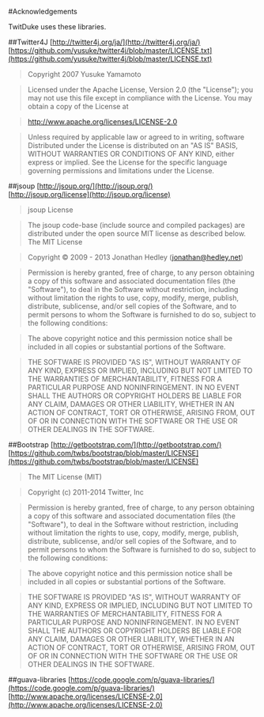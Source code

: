 #Acknowledgements

TwitDuke uses these libraries.

##Twitter4J
[http://twitter4j.org/ja/](http://twitter4j.org/ja/)  
[https://github.com/yusuke/twitter4j/blob/master/LICENSE.txt](https://github.com/yusuke/twitter4j/blob/master/LICENSE.txt)
>Copyright 2007 Yusuke Yamamoto

>Licensed under the Apache License, Version 2.0 (the "License");
you may not use this file except in compliance with the License.
You may obtain a copy of the License at

>    http://www.apache.org/licenses/LICENSE-2.0

>Unless required by applicable law or agreed to in writing, software
Distributed under the License is distributed on an "AS IS" BASIS,
WITHOUT WARRANTIES OR CONDITIONS OF ANY KIND, either express or implied.
See the License for the specific language governing permissions and
limitations under the License.

##jsoup 
[http://jsoup.org/](http://jsoup.org/)  
[http://jsoup.org/license](http://jsoup.org/license)

>jsoup License

>The jsoup code-base (include source and compiled packages) are distributed under the open source MIT license as described below.
The MIT License

>Copyright © 2009 - 2013 Jonathan Hedley (jonathan@hedley.net)

>Permission is hereby granted, free of charge, to any person obtaining a copy of this software and associated documentation files (the "Software"), to deal in the Software without restriction, including without limitation the rights to use, copy, modify, merge, publish, distribute, sublicense, and/or sell copies of the Software, and to permit persons to whom the Software is furnished to do so, subject to the following conditions:

>The above copyright notice and this permission notice shall be included in all copies or substantial portions of the Software.

>THE SOFTWARE IS PROVIDED "AS IS", WITHOUT WARRANTY OF ANY KIND, EXPRESS OR IMPLIED, INCLUDING BUT NOT LIMITED TO THE WARRANTIES OF MERCHANTABILITY, FITNESS FOR A PARTICULAR PURPOSE AND NONINFRINGEMENT. IN NO EVENT SHALL THE AUTHORS OR COPYRIGHT HOLDERS BE LIABLE FOR ANY CLAIM, DAMAGES OR OTHER LIABILITY, WHETHER IN AN ACTION OF CONTRACT, TORT OR OTHERWISE, ARISING FROM, OUT OF OR IN CONNECTION WITH THE SOFTWARE OR THE USE OR OTHER DEALINGS IN THE SOFTWARE.

##Bootstrap
[http://getbootstrap.com/](http://getbootstrap.com/)  
[https://github.com/twbs/bootstrap/blob/master/LICENSE](https://github.com/twbs/bootstrap/blob/master/LICENSE)  

>The MIT License (MIT)

>Copyright (c) 2011-2014 Twitter, Inc

>Permission is hereby granted, free of charge, to any person obtaining a copy
of this software and associated documentation files (the "Software"), to deal
in the Software without restriction, including without limitation the rights
to use, copy, modify, merge, publish, distribute, sublicense, and/or sell
copies of the Software, and to permit persons to whom the Software is
furnished to do so, subject to the following conditions:

>The above copyright notice and this permission notice shall be included in
all copies or substantial portions of the Software.

>THE SOFTWARE IS PROVIDED "AS IS", WITHOUT WARRANTY OF ANY KIND, EXPRESS OR
IMPLIED, INCLUDING BUT NOT LIMITED TO THE WARRANTIES OF MERCHANTABILITY,
FITNESS FOR A PARTICULAR PURPOSE AND NONINFRINGEMENT. IN NO EVENT SHALL THE
AUTHORS OR COPYRIGHT HOLDERS BE LIABLE FOR ANY CLAIM, DAMAGES OR OTHER
LIABILITY, WHETHER IN AN ACTION OF CONTRACT, TORT OR OTHERWISE, ARISING FROM,
OUT OF OR IN CONNECTION WITH THE SOFTWARE OR THE USE OR OTHER DEALINGS IN
THE SOFTWARE.

##guava-libraries
[https://code.google.com/p/guava-libraries/](https://code.google.com/p/guava-libraries/)  
[http://www.apache.org/licenses/LICENSE-2.0](http://www.apache.org/licenses/LICENSE-2.0)

